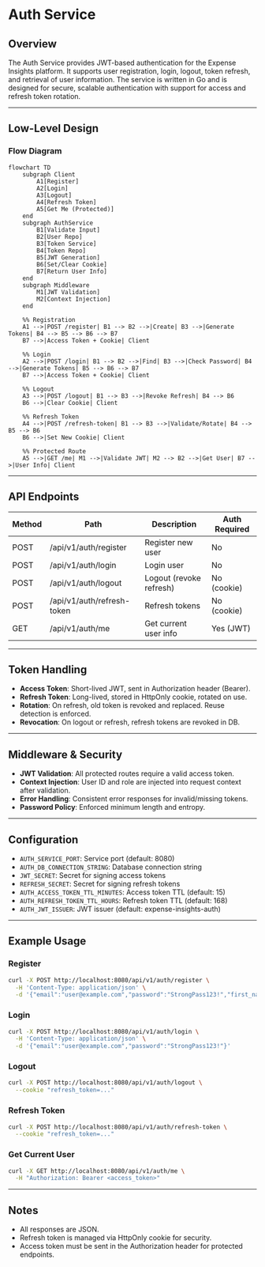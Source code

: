 # Auth Service

## Overview
The Auth Service provides JWT-based authentication for the Expense Insights platform. It supports user registration, login, logout, token refresh, and retrieval of user information. The service is written in Go and is designed for secure, scalable authentication with support for access and refresh token rotation.

---

## Low-Level Design

### Flow Diagram
```mermaid
flowchart TD
    subgraph Client
        A1[Register]
        A2[Login]
        A3[Logout]
        A4[Refresh Token]
        A5[Get Me (Protected)]
    end
    subgraph AuthService
        B1[Validate Input]
        B2[User Repo]
        B3[Token Service]
        B4[Token Repo]
        B5[JWT Generation]
        B6[Set/Clear Cookie]
        B7[Return User Info]
    end
    subgraph Middleware
        M1[JWT Validation]
        M2[Context Injection]
    end

    %% Registration
    A1 -->|POST /register| B1 --> B2 -->|Create| B3 -->|Generate Tokens| B4 --> B5 --> B6 --> B7
    B7 -->|Access Token + Cookie| Client

    %% Login
    A2 -->|POST /login| B1 --> B2 -->|Find| B3 -->|Check Password| B4 -->|Generate Tokens| B5 --> B6 --> B7
    B7 -->|Access Token + Cookie| Client

    %% Logout
    A3 -->|POST /logout| B1 --> B3 -->|Revoke Refresh| B4 --> B6
    B6 -->|Clear Cookie| Client

    %% Refresh Token
    A4 -->|POST /refresh-token| B1 --> B3 -->|Validate/Rotate| B4 --> B5 --> B6
    B6 -->|Set New Cookie| Client

    %% Protected Route
    A5 -->|GET /me| M1 -->|Validate JWT| M2 --> B2 -->|Get User| B7 -->|User Info| Client
```

---

## API Endpoints

| Method | Path                   | Description                | Auth Required |
|--------|------------------------|----------------------------|---------------|
| POST   | /api/v1/auth/register  | Register new user          | No            |
| POST   | /api/v1/auth/login     | Login user                 | No            |
| POST   | /api/v1/auth/logout    | Logout (revoke refresh)    | No (cookie)   |
| POST   | /api/v1/auth/refresh-token | Refresh tokens         | No (cookie)   |
| GET    | /api/v1/auth/me        | Get current user info      | Yes (JWT)     |

---

## Token Handling
- **Access Token**: Short-lived JWT, sent in Authorization header (Bearer).
- **Refresh Token**: Long-lived, stored in HttpOnly cookie, rotated on use.
- **Rotation**: On refresh, old token is revoked and replaced. Reuse detection is enforced.
- **Revocation**: On logout or refresh, refresh tokens are revoked in DB.

---

## Middleware & Security
- **JWT Validation**: All protected routes require a valid access token.
- **Context Injection**: User ID and role are injected into request context after validation.
- **Error Handling**: Consistent error responses for invalid/missing tokens.
- **Password Policy**: Enforced minimum length and entropy.

---

## Configuration
- `AUTH_SERVICE_PORT`: Service port (default: 8080)
- `AUTH_DB_CONNECTION_STRING`: Database connection string
- `JWT_SECRET`: Secret for signing access tokens
- `REFRESH_SECRET`: Secret for signing refresh tokens
- `AUTH_ACCESS_TOKEN_TTL_MINUTES`: Access token TTL (default: 15)
- `AUTH_REFRESH_TOKEN_TTL_HOURS`: Refresh token TTL (default: 168)
- `AUTH_JWT_ISSUER`: JWT issuer (default: expense-insights-auth)

---

## Example Usage

### Register
```bash
curl -X POST http://localhost:8080/api/v1/auth/register \
  -H 'Content-Type: application/json' \
  -d '{"email":"user@example.com","password":"StrongPass123!","first_name":"John","last_name":"Doe"}'
```

### Login
```bash
curl -X POST http://localhost:8080/api/v1/auth/login \
  -H 'Content-Type: application/json' \
  -d '{"email":"user@example.com","password":"StrongPass123!"}'
```

### Logout
```bash
curl -X POST http://localhost:8080/api/v1/auth/logout \
  --cookie "refresh_token=..."
```

### Refresh Token
```bash
curl -X POST http://localhost:8080/api/v1/auth/refresh-token \
  --cookie "refresh_token=..."
```

### Get Current User
```bash
curl -X GET http://localhost:8080/api/v1/auth/me \
  -H "Authorization: Bearer <access_token>"
```

---

## Notes
- All responses are JSON.
- Refresh token is managed via HttpOnly cookie for security.
- Access token must be sent in the Authorization header for protected endpoints. 